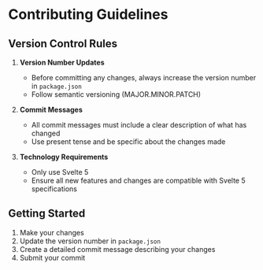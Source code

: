 # Contributing Guidelines

## Version Control Rules

1. **Version Number Updates**
   - Before committing any changes, always increase the version number in `package.json`
   - Follow semantic versioning (MAJOR.MINOR.PATCH)

2. **Commit Messages**
   - All commit messages must include a clear description of what has changed
   - Use present tense and be specific about the changes made

3. **Technology Requirements**
   - Only use Svelte 5
   - Ensure all new features and changes are compatible with Svelte 5 specifications

## Getting Started

1. Make your changes
2. Update the version number in `package.json`
3. Create a detailed commit message describing your changes
4. Submit your commit
